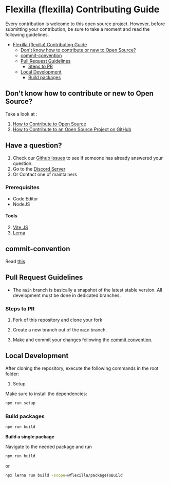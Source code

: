 # Flexilla (flexilla) Contributing Guide

Every contribution is welcome to this open source project. However, before submitting your contribution, be sure to take a moment and read the following guidelines.

- [Flexilla (flexilla) Contributing Guide](#flexilla-flexilla-contributing-guide)
  - [Don't know how to contribute or new to Open Source?](#dont-know-how-to-contribute-or-new-to-open-source)
  - [commit-convention](#commit-convention)
  - [Pull Request Guidelines](#pull-request-guidelines)
    - [Steps to PR](#steps-to-pr)
  - [Local Development](#local-development)
    - [Build packages](#build-packages)


## Don't know how to contribute or new to Open Source?

Take a look at :
1. [How to Contribute to Open Source](https://opensource.guide/how-to-contribute/)
2. [How to Contribute to an Open Source Project on GitHub](https://egghead.io/courses/how-to-contribute-to-an-open-source-project-on-github)

## Have a question?

1. Check our [Github Issues](https://github.com/unoforge/flexilla/issues) to see if someone has already answered your question.
2. Go to the [Discord Server](https://discord.gg/6VN6zTPZAy)
3. Or Contact one of maintainers

### Prerequisites

- Code Editor
- NodeJS

#### Tools

2. [Vite JS](https://vite.dev/)
3. [Lerna](https://lerna.js.org/)


## commit-convention

Read [this](https://www.conventionalcommits.org/en/v1.0.0/)

## Pull Request Guidelines

- The `main` branch is basically a snapshot of the latest stable version. All development must be done in dedicated branches.


### Steps to PR

1. Fork of this repository and clone your fork

2. Create a new branch out of the `main` branch.

3. Make and commit your changes following the
   [commit convention](CONTRIBUTING.MD#commit-convention).
   
## Local Development

After cloning the repository, execute the following commands in the root folder:

1. Setup

Make sure to install the dependencies:

```bash
npm run setup
```


### Build packages

```bash
npm run build
```

**Build a single package**

Navigate to the needed package and run 

```bash
npm run build
```
or 

```bash
npx lerna run build -scope=@flexilla/packageToBuild
```
